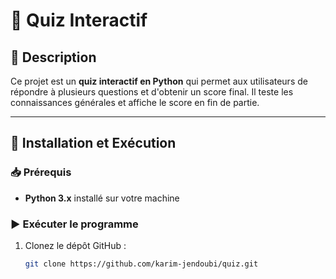 # 🎯 Quiz Interactif

## 📌 Description
Ce projet est un **quiz interactif en Python** qui permet aux utilisateurs de répondre à plusieurs questions et d'obtenir un score final. Il teste les connaissances générales et affiche le score en fin de partie.

---

## 🚀 Installation et Exécution

### 📥 Prérequis
- **Python 3.x** installé sur votre machine

### ▶️ Exécuter le programme
1. Clonez le dépôt GitHub :
   ```bash
   git clone https://github.com/karim-jendoubi/quiz.git
